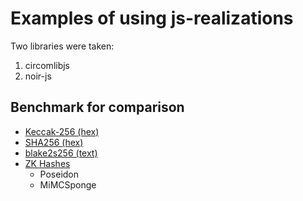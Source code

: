 # Examples of using js-realizations

Two libraries were taken:

1. circomlibjs
2. noir-js

## Benchmark for comparison

- [Keccak-256 (hex)](https://emn178.github.io/online-tools/keccak_256.html)
- [SHA256 (hex)](https://emn178.github.io/online-tools/sha256.html)
- [blake2s256 (text)](https://toolkitbay.com/tkb/tool/BLAKE2s_256)
- [ZK Hashes](https://zk-hashes.vercel.app/)
  - Poseidon
  - MiMCSponge
